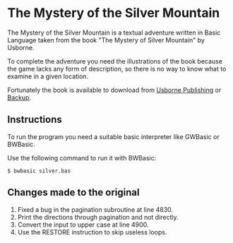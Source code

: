 # The Mystery of the Silver Mountain

The Mystery of the Silver Mountain is a textual adventure written in Basic
Language taken from the book "The Mystery of Silver Mountain" by
Usborne.

To complete the adventure you need the illustrations of the book
because the game lacks any form of description, so there is no way to
know what to examine in a given location.

Fortunately the book is available to download from [Usborne
Publishing](https://usborne.com/gb/books/computer-and-coding-books) or
[Backup](https://web.archive.org/web/20200919224315/https://usborne.com/browse-books/features/computer-and-coding-books/).

## Instructions

To run the program you need a suitable basic interpreter like GWBasic or BWBasic.

Use the following command to run it with BWBasic:

   ```
   $ bwbasic silver.bas
   ```

## Changes made to the original

1. Fixed a bug in the pagination subroutine at line 4830.
2. Print the directions through pagination and not directly.
3. Convert the input to upper case at line 4900.
4. Use the RESTORE instruction to skip useless loops.
